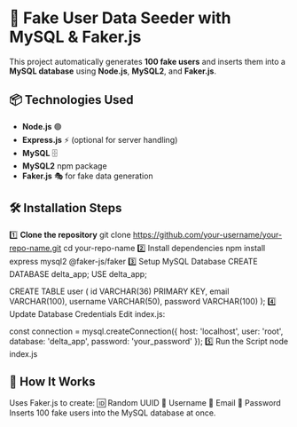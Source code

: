 # 🚀 Fake User Data Seeder with MySQL & Faker.js

This project automatically generates **100 fake users** and inserts them into a **MySQL database** using **Node.js**, **MySQL2**, and **Faker.js**.

## 📦 Technologies Used
- **Node.js** 🟢
- **Express.js** ⚡ (optional for server handling)
- **MySQL** 🗄️
- **MySQL2** npm package
- **Faker.js** 🎭 for fake data generation

## 🛠️ Installation Steps

1️⃣ **Clone the repository**
git clone https://github.com/your-username/your-repo-name.git
cd your-repo-name
2️⃣ Install dependencies
npm install express mysql2 @faker-js/faker
3️⃣ Setup MySQL Database
CREATE DATABASE delta_app;
USE delta_app;

CREATE TABLE user (
  id VARCHAR(36) PRIMARY KEY,
  email VARCHAR(100),
  username VARCHAR(50),
  password VARCHAR(100)
);
4️⃣ Update Database Credentials
Edit index.js:

const connection = mysql.createConnection({
  host: 'localhost',
  user: 'root',
  database: 'delta_app',
  password: 'your_password'
});
5️⃣ Run the Script
node index.js

## 📜 How It Works
Uses Faker.js to create:
🆔 Random UUID
👤 Username
📧 Email
🔑 Password
Inserts 100 fake users into the MySQL database at once.

